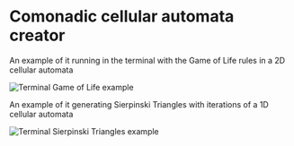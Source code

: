# Comonadic cellular automata creator

An example of it running in the terminal with the Game of Life rules in a 2D cellular automata

![Terminal Game of Life example](https://i.ibb.co/5GRGVJ3/Kapture-2019-01-24-at-9-15-36.gif "Game of Life")

An example of it generating Sierpinski Triangles with iterations of a 1D cellular automata

![Terminal Sierpinski Triangles example](https://i.ibb.co/LPwJKpW/Screenshot-2019-01-24-at-09-24-42.png "Sierpinski Triangles")